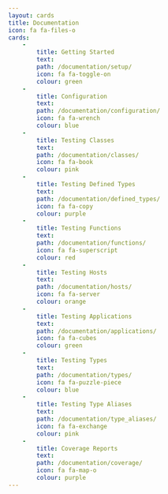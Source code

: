 ```yaml
---
layout: cards
title: Documentation
icon: fa fa-files-o
cards:
    -
        title: Getting Started
        text:
        path: /documentation/setup/
        icon: fa fa-toggle-on
        colour: green
    -
        title: Configuration
        text:
        path: /documentation/configuration/
        icon: fa fa-wrench
        colour: blue
    -
        title: Testing Classes
        text:
        path: /documentation/classes/
        icon: fa fa-book
        colour: pink
    -
        title: Testing Defined Types
        text:
        path: /documentation/defined_types/
        icon: fa fa-copy
        colour: purple
    -
        title: Testing Functions
        text:
        path: /documentation/functions/
        icon: fa fa-superscript
        colour: red
    -
        title: Testing Hosts
        text:
        path: /documentation/hosts/
        icon: fa fa-server
        colour: orange
    -
        title: Testing Applications
        text:
        path: /documentation/applications/
        icon: fa fa-cubes
        colour: green
    -
        title: Testing Types
        text:
        path: /documentation/types/
        icon: fa fa-puzzle-piece
        colour: blue
    -
        title: Testing Type Aliases
        text:
        path: /documentation/type_aliases/
        icon: fa fa-exchange
        colour: pink
    -
        title: Coverage Reports
        text:
        path: /documentation/coverage/
        icon: fa fa-map-o
        colour: purple
---
```

